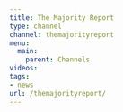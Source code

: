 ```yaml
---
title: The Majority Report
type: channel
channel: themajorityreport
menu:
  main:
    parent: Channels
videos:
tags:
- news
url: /themajorityreport/
---
```

